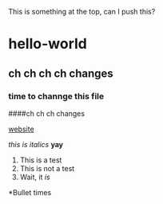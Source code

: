 This is something at the top, can I push this?
# hello-world
## ch ch ch ch changes
### time to channge this file
####ch ch ch changes

[website](library.ualberta.ca)

*this is italics* **yay**

1. This is a test
2. This is not a test
3. Wait, it *is*

*Bullet times
